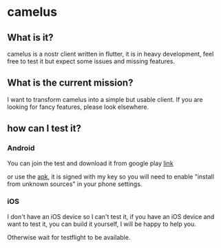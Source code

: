 # camelus

## What is it?

camelus is a nostr client written in flutter, it is in heavy development, feel free to test it but expect some issues and missing features.

## What is the current mission?

I want to transform camelus into a simple but usable client. If you are looking for fancy features, please look elsewhere.

## how can I test it?

### Android

You can join the test and download it from google play [link](https://camelus.app/)

or use the [apk](https://camelus.app/), it is signed with my key so you will need to enable "install from unknown sources" in your phone settings.

### iOS

I don't have an iOS device so I can't test it, if you have an iOS device and want to test it, you can build it yourself, I will be happy to help you.

Otherwise wait for testflight to be available.
